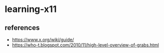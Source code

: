 # learning-x11

## references
- https://www.x.org/wiki/guide/
- https://who-t.blogspot.com/2010/11/high-level-overview-of-grabs.html
